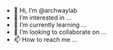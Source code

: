 - 👋 Hi, I’m @archwaylab
- 👀 I’m interested in ...
- 🌱 I’m currently learning ...
- 💞️ I’m looking to collaborate on ...
- 📫 How to reach me ...

<!---
archwaylab/archwaylab is a ✨ special ✨ repository because its `README.md` (this file) appears on your GitHub profile.
You can click the Preview link to take a look at your changes.
--->
